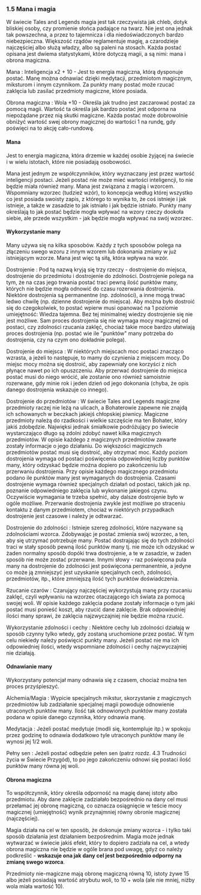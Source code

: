 ### 1.5 Mana i magia

W świecie Tales and Legends magia jest tak rzeczywista jak chleb, dotyk bliskiej osoby, czy promienie słońca padające na twarz. Nie jest ona jednak tak powszechna, a przez to tajemnicza i dla niedoświadczonych bardzo niebezpieczna. Większość rządów reglamentuje magię, a czarodzieje najczęściej albo służą władzy, albo są paleni na stosach. Każda postać opisana jest dwiema statystykami, które dotyczą magii, a są nimi: mana i obrona magiczna.

Mana
: Inteligencja x2 + 10 - Jest to energia magiczna, którą dysponuje postać. Manę można odnawiać dzięki medytacji, przedmiotom magicznym, miksturom i innym czynnikom. Za punkty many postać może rzucać zaklęcia lub zasilać przedmioty magiczne, które posiada.

Obrona magiczna
: Wola +10 - Określa jak trudno jest zaczarować postać za pomocą magii. Wartość ta określa jak bardzo postać jest odporna na niepożądane przez nią skutki magiczne. Każda postać może dobrowolnie obniżyć wartość swej obrony magicznej do wartości 1 na rundę, gdy poświęci na to akcję cało-rundową.

#### Mana

Jest to energia magiczna, która drzemie w każdej osobie żyjącej na świecie i w wielu istotach, które nie posiadają osobowości.

Mana jest jednym ze współczynników, który wyznaczany jest przez wartość inteligencji postaci. Jeżeli postać nie może mieć wartości inteligencji, to nie będzie miała również many. Mana jest związana z magią i wzorcem. Wspomniany wzorzec (tudzież wzór), to koncepcja według której wszystko co jest posiada swoisty zapis, z którego to wynika to, że coś istnieje i jak istnieje, a także w zasadzie to jak istniało i jak będzie istniało. Punkty many określają to jak postać będzie mogła wpływać na wzory rzeczy dookoła siebie, ale przede wszystkim - jak będzie mogła wpływać na swój wzorzec.

#### Wykorzystanie many

Many używa się na kilka sposobów. Każdy z tych sposobów polega na złączeniu swego wzoru z innym wzorem lub dokonania zmiany w już istniejącym wzorze. Mana jest więc tą siłą, która wpływa na wzór.

Dostrojenie
: Pod tą nazwą kryją się trzy rzeczy - dostrojenie do miejsca, dostrojenie do przedmiotu i dostrojenie do zdolności. Dostrojenie polega na tym, że na czas jego trwania postać traci pewną ilość punktów many, których nie będzie mogła odnowić do czasu rozerwania dostrojenia. Niektóre dostrojenia są permanentne (np. zdolności), a inne mogą trwać ledwo chwilę (np. dzienne dostrojenie do miejsca). Aby można było dostroić się do czegokolwiek, to postać wpierw musi opanować na 1 poziomie umiejętność: Wiedza tajemna. Bez tej minimalnej wiedzy dostrojenie się nie jest możliwe. Sam proces dostrojenia się nie wymaga mocy magicznej od postaci, czy zdolności rzucania zaklęć, chociaż takie moce bardzo ułatwiają proces dostrojenia (np. postać wie ile "punktów" many potrzeba do dostrojenia, czy na czym ono dokładnie polega).

Dostrojenie do miejsca
: W niektórych miejscach moc postaci znacząco wzrasta, a jeżeli to następuje, to mamy do czynienia z miejscem mocy. Do miejsc mocy można się dostroić, aby zapewniały one korzyści z nich płynące nawet po ich opuszczeniu. Aby przerwać dostrojenie do miejsca postać musi do niego wrócić, ale zostanie ono również samoistnie rozerwane, gdy minie rok i jeden dzień od jego dokonania (chyba, że opis danego dostrojenia wskazuje co innego).

Dostrojenie do przedmiotów
: W świecie Tales and Legends magiczne przedmioty raczej nie leżą na ulicach, a Bohaterowie zapewne nie znajdą ich schowanych w beczkach jakiejś chłopskiej piwnicy. Magiczne przedmioty należą do rzadkości i wielkie szczęście ma ten Bohater, który jakiś zdobędzie. Najwięksi jednak śmiałkowie podróżujący po świecie wystarczająco długo są zdolni zdobyć nawet kilka magicznych przedmiotów. W opisie każdego z magicznych przedmiotów zawarte zostały informacje o jego działaniu. Do większości magicznych przedmiotów postać musi się dostroić, aby otrzymać moc. Każdy poziom dostrojenia wymaga od postaci poświęcenia odpowiedniej liczby punktów many, który odzyskać będzie można dopiero po zakończeniu lub przerwaniu dostrojenia. Przy opisie każdego magicznego przedmiotu podano ile punktów many jest wymaganych do dostrojenia. Czasami dostrojenie wymaga również specjalnych działań od postaci, takich jak np. poznanie odpowiedniego zaklęcia lub wykonanie jakiegoś czynu. Oczywiście wymagania te trzeba spełnić, aby dalsze dostrojenie było w ogóle możliwe. Przerwanie dostrojenia zwykle jest możliwe po straceniu kontaktu z danym przedmiotem, chociaż w niektórych przypadkach dostrojenie jest czasowe i należy je odtwarzać.

Dostrojenie do zdolności
: Istnieje szereg zdolności, które nazywane są zdolnościami wzorca. Zdobywając je postać zmienia swój wzorzec, a ten, aby się utrzymać potrzebuje many. Postać dostrajając się do tych zdolności traci w stały sposób pewną ilość punktów many tj. nie może ich odzyskać w żaden normalny sposób dopóki trwa dostrojenie, a te w zasadzie, w żaden sposób nie może zostać przerwane. Innymi słowy - raz poświęcona pula many na dostrojenie do zdolności jest poświęcona permanentnie, a jedyne co może ją zmniejszyć jest uzyskanie specjalnych cech, zdolności, przedmiotów, itp., które zmniejszą ilość tych punktów doświadczenia.

Rzucanie czarów
: Czarujący najczęściej wykorzystują manę przy rzucaniu zaklęć, czyli wpływaniu na wzorzec otaczającego ich świata za pomocą swojej woli. W opisie każdego zaklęcia podane zostały informacje o tym jaki postać musi ponieść koszt, aby rzucić dane zaklęcie. Brak odpowiedniej ilości many sprawi, że zaklęcia najzwyczajniej nie będzie można rzucić.

Wykorzystanie zdolności i cechy
: Niektóre cechy lub zdolności działają w sposób czynny tylko wtedy, gdy zostaną uruchomione przez postać. W tym celu niekiedy należy poświęcić punkty many. Jeżeli postać nie ma ich odpowiedniej ilości, wtedy wspomniane zdolności i cechy najzwyczajniej nie działają.

#### Odnawianie many

Wykorzystany potencjał many odnawia się z czasem, chociaż można ten proces przyśpieszyć.

Alchemia/Magia
: Wypicie specjalnych mikstur, skorzystanie z magicznych przedmiotów lub zadziałanie specjalnej magii powoduje odnowienie utraconych punktów many. Ilość tak odnowionych punktów many została podana w opisie danego czynnika, który odnawia manę.

Medytacja
: Jeżeli postać medytuje (modli się, kontempluje itp.) w spokoju przez godzinę to odnawia dodatkowo tyle utraconych punktów many ile wynosi jej 1/2 woli.

Pełny sen
: Jeżeli postać odbędzie pełen sen (patrz rozdz. 4.3 Trudności życia w Świecie Przygód), to po jego zakończeniu odnowi się postaci ilość punktów many równa jej woli.

#### Obrona magiczna

To współczynnik, który określa odporność na magię danej istoty albo przedmiotu. Aby dane zaklęcie zadziałało bezpośrednio na dany cel musi przełamać jej obronę magiczną, co oznacza osiągnięcie w teście mocy magicznej (umiejętność) wynik przynajmniej równy obronie magicznej (najczęściej).

Magia działa na cel w ten sposób, że dokonuje zmiany wzorca - i tylko taki sposób działania jest działaniem bezpośrednim. Magia może jednak wytwarzać w świecie jakiś efekt, który to dopiero zadziała na cel, a wtedy obrona magiczna nie będzie w ogóle brana pod uwagę, gdyż co należy podkreślić - **wskazuje ona jak dany cel jest bezpośrednio odporny na zmianę swego wzorca**.

Przedmioty nie-magiczne mają obronę magiczną równą 10, istoty żywe 15 albo jeżeli posiadają wartość atrybutu woli, to 10 + wola (ale nie mniej, niżby wola miała wartość 10).